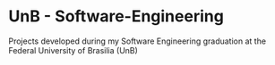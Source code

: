 # UnB - Software-Engineering
Projects developed during my Software Engineering graduation at the Federal University of Brasilia (UnB)
